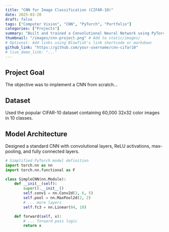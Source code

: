 ```yaml
---
title: "CNN for Image Classification (CIFAR-10)"
date: 2025-03-20
draft: false
tags: ["Computer Vision", "CNN", "PyTorch", "Portfolio"]
categories: ["Projects"]
summary: "Built and trained a Convolutional Neural Network using PyTorch to classify images from the CIFAR-10 dataset."
thumbnail: "/images/cnn-project.png" # Add to static/images/
# Optional: Add links using Blowfish's link shortcode or markdown
github_link: "https://github.com/your-username/cnn-cifar10"
# live_demo_link: "..."
---
```


## Project Goal
The objective was to implement a CNN from scratch...

## Dataset
Used the popular CIFAR-10 dataset containing 60,000 32x32 color images in 10 classes.

## Model Architecture
Designed a standard CNN with convolutional layers, ReLU activations, max-pooling, and fully connected layers.

```python
# Simplified PyTorch model definition
import torch.nn as nn
import torch.nn.functional as F

class SimpleCNN(nn.Module):
    def __init__(self):
        super().__init__()
        self.conv1 = nn.Conv2d(3, 6, 5)
        self.pool = nn.MaxPool2d(2, 2)
        # ... more layers
        self.fc3 = nn.Linear(84, 10)

    def forward(self, x):
        # ... forward pass logic
        return x